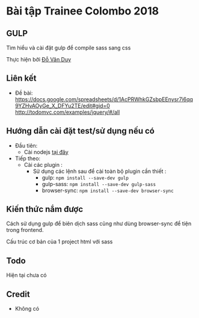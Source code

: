 # Bài tập Trainee Colombo 2018

## GULP

Tìm hiểu và cài đặt gulp để compile sass sang css

Thực hiện bởi [Đỗ Văn Duy](https://github.com/DoVanDuyHedspi)

## Liên kết

- Đề bài: https://docs.google.com/spreadsheets/d/1AcPRWhkGZsbpEEnysr7i6qq9YZHvAOyGe_X_DFYu2TE/edit#gid=0
          http://todomvc.com/examples/jquery/#/all


## Hướng dẫn cài đặt test/sử dụng nếu có

- Đầu tiên: 
    - Cài nodejs [tại đây](https://nodejs.org/en/)
- Tiếp theo:
    - Cài các plugin :
        - Sử dụng các lệnh sau để cài toàn bộ plugin cần thiết : 
            - gulp: `npm install --save-dev gulp`
            - gulp-sass: `npm install --save-dev gulp-sass`
            - browser-sync: `npm install --save-dev browser-sync`
        
## Kiến thức nắm được
Cách sử dụng gulp để biên dịch sass cũng như dùng browser-sync để tiện trong frontend.

Cấu trúc cơ bản của 1 project html với sass

## Todo

Hiện tại chưa có

## Credit

- Không có
